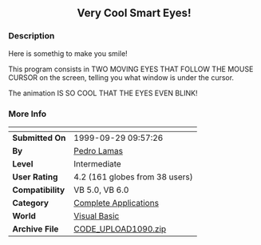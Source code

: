 ﻿<div align="center">

## Very Cool Smart Eyes\!


</div>

### Description

Here is somethig to make you smile!

This program consists in TWO MOVING EYES THAT FOLLOW THE MOUSE CURSOR on the screen, telling you what window is under the cursor.

The animation IS SO COOL THAT THE EYES EVEN BLINK!
 
### More Info
 


<span>             |<span>
---                |---
**Submitted On**   |1999-09-29 09:57:26
**By**             |[Pedro Lamas](https://github.com/Planet-Source-Code/PSCIndex/blob/master/ByAuthor/pedro-lamas.md)
**Level**          |Intermediate
**User Rating**    |4.2 (161 globes from 38 users)
**Compatibility**  |VB 5\.0, VB 6\.0
**Category**       |[Complete Applications](https://github.com/Planet-Source-Code/PSCIndex/blob/master/ByCategory/complete-applications__1-27.md)
**World**          |[Visual Basic](https://github.com/Planet-Source-Code/PSCIndex/blob/master/ByWorld/visual-basic.md)
**Archive File**   |[CODE\_UPLOAD1090\.zip](https://github.com/Planet-Source-Code/pedro-lamas-very-cool-smart-eyes__1-3813/archive/master.zip)








